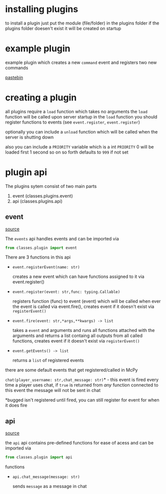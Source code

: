 # installing plugins
to install a plugin just put the module (file/folder) in the plugins folder
if the plugins folder doesen't exist it will be created on startup

# example plugin
example plugin which creates a new `command` event and registers two new commands

[pastebin](https://pastebin.com/eR0sM2fH)
# creating a plugin
all plugins require a `load` function which takes no arguments
the `load` function will be called upon server startup
in the `load` function you should register functions to events (see `event.register`, `event.register`)

optionally you can include a `unload` function which will be called when the server is shutting down

also you can include a `PRIORITY` variable which is a int `PRIORITY` 0 will be loaded first 1 second so on so forth defaults to `999` if not set

# plugin api
The plugins sytem consist of two main parts
1. event (classes.plugins.event)
2. api    (classes.plugins.api)

## event
[source](/classes/plugins/event.py)

The `events` api handles events and can be imported via
```py
from classes.plugin import event
```
There are 3 functions in this api
* `event.registerEvent(name: str)`

    creates a new event which can have functions assigned to it via event.register()
* `event.register(event: str,func: typing.Callable)`

    registers function (func) to event (event) which will be called when ever the event is called via event.fire(), creates event if it doesn't exist via `registerEvent()`
* `event.fire(event: str,*args,**kwargs) -> list`

    takes a `event` and arguments and runs all functions attached with the arguments and returns a list containg all outputs from all called functions, creates event if it doesn't exist via `registerEvent()`
* `event.getEvents() -> list`

    returns a `list` of registered events

there are some default events that get registered/called in McPy

`chat(player_username: str,chat_message: str)`* - this event is fired every time a player uses chat, if `true` is returned from *any* function connected to this event the message will not be sent in chat

*bugged isn't registered until fired, you can still register for event for when it does fire

## api
[source](/classes/plugins/api.py)

the `api` api contains pre-defined functions for ease of acess and can be imported via
```py
from classes.plugin import api
```
functions
* `api.chat_message(message: str)`

    sends `message` as a message in chat


